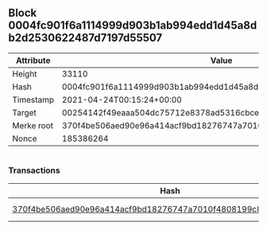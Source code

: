## Block 0004fc901f6a1114999d903b1ab994edd1d45a8db2d2530622487d7197d55507

Attribute | Value
--- | ---
Height | 33110
Hash | 0004fc901f6a1114999d903b1ab994edd1d45a8db2d2530622487d7197d55507
Timestamp | 2021-04-24T00:15:24+00:00
Target | 00254142f49eaaa504dc75712e8378ad5316cbcead634704b3734b6271167cc4
Merke root | 370f4be506aed90e96a414acf9bd18276747a7010f4808199c85585204666ab1
Nonce | 185386264

```

```

### Transactions

Hash | Amount
--- | ---
[370f4be506aed90e96a414acf9bd18276747a7010f4808199c85585204666ab1](370f4be506aed90e96a414acf9bd18276747a7010f4808199c85585204666ab1.md) | 10.00000000 SKEPTI 
